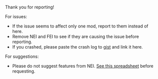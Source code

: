 Thank you for reporting!

For issues:
 * If the issue seems to affect only one mod, report to them instead of here.
 * Remove NEI and FEI to see if they are causing the issue before reporting.
 * If you crashed, please paste the crash log to [gist](https://gist.github.com/) and link it here.

For suggestions:
 * Please do not suggest features from NEI. [See this spreadsheet](https://goo.gl/MQ0f3R) before requesting.
